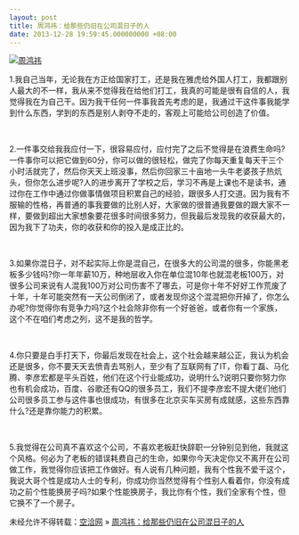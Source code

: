 ```yaml
---
layout: post
title: 周鸿祎：给那些仍旧在公司混日子的人
date: 2013-12-28 19:59:45.000000000 +08:00
---
```


[![周鸿祎](http://kongqia.com/wp-content/uploads/2013/12/4072476069034893804-300x196.jpg)](http://kongqia.com/wp-content/uploads/2013/12/4072476069034893804.jpg)

1.我自己当年，无论我在方正给国家打工，还是我在雅虎给外国人打工，我都跟别人最大的不一样，我从来不觉得我在给他们打工，我真的可能是很有自信的人，我觉得我在为自己干。因为我干任何一件事我首先考虑的是，我通过干这件事我能学到什么东西，学到的东西是别人剥夺不走的，客观上可能给公司创造了价值。

 

2.一件事交给我我应付一下，很容易应付，应付完了之后不觉得是在浪费生命吗?一件事你可以把它做到60分，你可以做的很轻松，做完了你每天重复每天干三个小时活就完了，然后你天天上班没事，然后你回家三十亩地一头牛老婆孩子热炕头，但你怎么进步呢?人的进步离开了学校之后，学习不再是上课也不是读书，通过你在工作中通过你做事情做项目积累自己的经验，跟很多人打交道。因为我有不服输的性格，再普通的事我要做的比别人好，大家做的很普通我要做的跟大家不一样，要做到超出大家想象要花很多时间很多努力，但我最后发现我的收获最大的，因为我下了功夫，你的收获和你的投入是成正比的。

 

3.如果你混日子，对不起实际上你是混自己，在很多大的公司混的很多，你能黑老板多少钱吗?你一年年薪10万，种地层收入你在单位混10年也就混老板100万，对很多公司来说有人混我100万对公司伤害不了哪去，可是你十年不好好工作荒废了十年，十年可能突然有一天公司倒闭了，或者发现你这个混混把你开掉了，你怎么办呢?你觉得你有竞争力吗?这个社会除非你有一个好爸爸，或者你有一个家族，这个不在咱们考虑之列，这不是我的哲学。

 

4.你只要是白手打天下，你最后发现在社会上，这个社会越来越公正，我认为机会还是很多，你不要天天去愤青去骂别人，至少有了互联网有了IT，你看丁磊、马化腾、李彦宏都是平头百姓，他们在这个行业能成功，说明什么?说明只要你努力你也有机会成功，百度、谷歌还有QQ的很多员工，我们不提李彦宏不提大佬们他们公司很多员工参与这件事也很成功，有很多在北京买车买房有成就感，这些东西靠什么?还是靠你能力的积累。

 

5.我觉得在公司真不喜欢这个公司，不喜欢老板赶快辞职一分钟别见到他，我就这个风格。何必为了老板的错误耗费自己的生命，如果你今天决定你又不离开在公司做工作，我觉得你应该把工作做好。有人说有几种问题，我有个性我不爱干这个，我说大哥个性是成功人士的专利，你成功你当然觉得有个性别人看着你，你没有成功之前个性能换房子吗?如果个性能换房子，我比你有个性，我们全家有个性，但它换不了一个房子。

未经允许不得转载：[空洽网](http://kongqia.com) » [周鸿祎：给那些仍旧在公司混日子的人](http://kongqia.com/31913.html)


